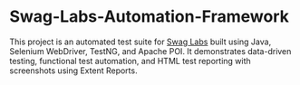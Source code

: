 # Swag-Labs-Automation-Framework
This project is an automated test suite for [Swag Labs](https://www.saucedemo.com/) built using Java, Selenium WebDriver, TestNG, and Apache POI.   It demonstrates data-driven testing, functional test automation, and HTML test reporting with screenshots using Extent Reports.
